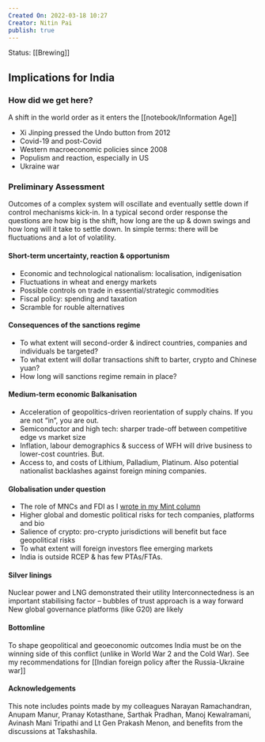 ```yaml
---
Created On: 2022-03-18 10:27
Creator: Nitin Pai
publish: true
---
```


Status: [[Brewing]]
## Implications for India

### How did we get here?
A shift in the world order as it enters the [[notebook/Information Age]]
- Xi Jinping pressed the Undo button from 2012
- Covid-19 and post-Covid
- Western macroeconomic policies since 2008
- Populism and reaction, especially in US
- Ukraine war

### Preliminary Assessment
Outcomes of a complex system will oscillate and eventually settle down if control mechanisms kick-in. In a typical second order response the questions are how big is the shift, how long are the up & down swings and how long will it take to settle down. In simple terms: there will be fluctuations and a lot of volatility. 

#### Short-term uncertainty, reaction & opportunism
- Economic and technological nationalism: localisation, indigenisation
- Fluctuations in wheat and energy markets
- Possible controls on trade in essential/strategic commodities
- Fiscal policy: spending and taxation
- Scramble for rouble alternatives

#### Consequences of the sanctions regime
   
- To what extent will second-order & indirect countries, companies and individuals be targeted?
- To what extent will dollar transactions shift to barter, crypto and Chinese yuan?
- How long will sanctions regime remain in place? 

#### Medium-term economic Balkanisation
   
- Acceleration of geopolitics-driven reorientation of supply chains. If you are not “in”, you are out.
- Semiconductor and high tech: sharper trade-off between competitive edge vs market size
- Inflation, labour demographics & success of WFH will drive business to lower-cost countries. But.
- Access to, and costs of Lithium, Palladium, Platinum. Also potential nationalist backlashes against foreign mining companies.

#### Globalisation under question
  
- The role of MNCs and FDI as I [wrote in my Mint column](https://www.nitinpai.in/2022/03/14/the-closing-of-mcdonald-s-in-moscow-is-bad-news-for-the-global-economy)
- Higher global and domestic political risks for tech companies, platforms and bio
- Salience of crypto: pro-crypto jurisdictions will benefit but face geopolitical risks
- To what extent will foreign investors flee emerging markets
- India is outside RCEP & has few PTAs/FTAs.

#### Silver linings
   
Nuclear power and LNG demonstrated their utility
Interconnectedness is an important stabilising factor – bubbles of trust approach is a way forward
New global governance platforms (like G20) are likely  

#### Bottomline
To shape geopolitical and geoeconomic outcomes India must be on the winning side of this conflict (unlike in World War 2 and the Cold War). See my recommendations for [[Indian foreign policy after the Russia-Ukraine war]]


#### Acknowledgements
This note includes points made by my colleagues Narayan Ramachandran, Anupam Manur, Pranay Kotasthane, Sarthak Pradhan, Manoj Kewalramani, Avinash Mani Tripathi and Lt Gen Prakash Menon, and benefits from the discussions at Takshashila. 